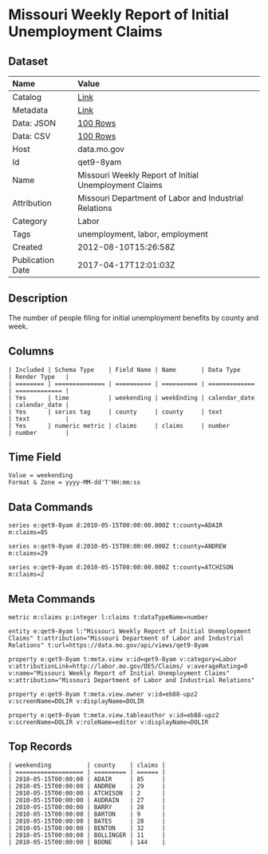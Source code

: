 # Missouri Weekly Report of Initial Unemployment Claims

## Dataset

| Name | Value |
| :--- | :---- |
| Catalog | [Link](https://catalog.data.gov/dataset/missouri-weekly-report-of-initial-unemployment-claims-2c10b) |
| Metadata | [Link](https://data.mo.gov/api/views/qet9-8yam) |
| Data: JSON | [100 Rows](https://data.mo.gov/api/views/qet9-8yam/rows.json?max_rows=100) |
| Data: CSV | [100 Rows](https://data.mo.gov/api/views/qet9-8yam/rows.csv?max_rows=100) |
| Host | data.mo.gov |
| Id | qet9-8yam |
| Name | Missouri Weekly Report of Initial Unemployment Claims |
| Attribution | Missouri Department of Labor and Industrial Relations |
| Category | Labor |
| Tags | unemployment, labor, employment |
| Created | 2012-08-10T15:26:58Z |
| Publication Date | 2017-04-17T12:01:03Z |

## Description

The number of people filing for initial unemployment benefits by county and week.

## Columns

```ls
| Included | Schema Type    | Field Name | Name       | Data Type     | Render Type   |
| ======== | ============== | ========== | ========== | ============= | ============= |
| Yes      | time           | weekending | weekEnding | calendar_date | calendar_date |
| Yes      | series tag     | county     | county     | text          | text          |
| Yes      | numeric metric | claims     | claims     | number        | number        |
```

## Time Field

```ls
Value = weekending
Format & Zone = yyyy-MM-dd'T'HH:mm:ss
```

## Data Commands

```ls
series e:qet9-8yam d:2010-05-15T00:00:00.000Z t:county=ADAIR m:claims=85

series e:qet9-8yam d:2010-05-15T00:00:00.000Z t:county=ANDREW m:claims=29

series e:qet9-8yam d:2010-05-15T00:00:00.000Z t:county=ATCHISON m:claims=2
```

## Meta Commands

```ls
metric m:claims p:integer l:claims t:dataTypeName=number

entity e:qet9-8yam l:"Missouri Weekly Report of Initial Unemployment Claims" t:attribution="Missouri Department of Labor and Industrial Relations" t:url=https://data.mo.gov/api/views/qet9-8yam

property e:qet9-8yam t:meta.view v:id=qet9-8yam v:category=Labor v:attributionLink=http://labor.mo.gov/DES/Claims/ v:averageRating=0 v:name="Missouri Weekly Report of Initial Unemployment Claims" v:attribution="Missouri Department of Labor and Industrial Relations"

property e:qet9-8yam t:meta.view.owner v:id=eb88-upz2 v:screenName=DOLIR v:displayName=DOLIR

property e:qet9-8yam t:meta.view.tableauthor v:id=eb88-upz2 v:screenName=DOLIR v:roleName=editor v:displayName=DOLIR
```

## Top Records

```ls
| weekending          | county    | claims | 
| =================== | ========= | ====== | 
| 2010-05-15T00:00:00 | ADAIR     | 85     | 
| 2010-05-15T00:00:00 | ANDREW    | 29     | 
| 2010-05-15T00:00:00 | ATCHISON  | 2      | 
| 2010-05-15T00:00:00 | AUDRAIN   | 27     | 
| 2010-05-15T00:00:00 | BARRY     | 28     | 
| 2010-05-15T00:00:00 | BARTON    | 9      | 
| 2010-05-15T00:00:00 | BATES     | 28     | 
| 2010-05-15T00:00:00 | BENTON    | 32     | 
| 2010-05-15T00:00:00 | BOLLINGER | 11     | 
| 2010-05-15T00:00:00 | BOONE     | 144    | 
```
